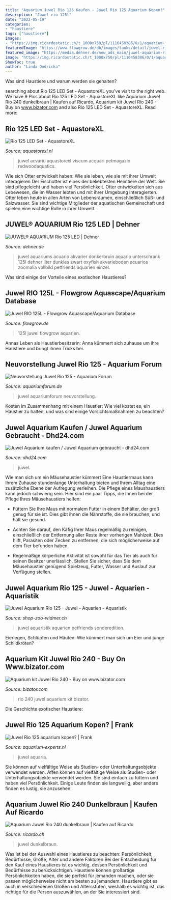 ```yaml
---
title: "Aquarium Juwel Rio 125 Kaufen - Juwel Rio 125 Aquarium Kopen?"
description: "Juwel rio 125l"
date: "2022-05-19"
categories:
- "haustiere"
tags: ["haustiere"]
images:
- "https://img.ricardostatic.ch/t_1000x750/pl/1116458386/0/1/aquarium-juwel-rio-240-dunkelbraun.jpg"
featuredImage: "https://www.flowgrow.de/db/images/tanks/detail/juwel-rio-125l-5712014e1138e.jpg"
featured_image: "https://media.dehner.de/new_ads_main/juwel-aquarium-rio-125-led/1518729_WE_FS_001_JuwelRio125sc1hwarz1.jpg"
image: "https://img.ricardostatic.ch/t_1000x750/pl/1116458386/0/1/aquarium-juwel-rio-240-dunkelbraun.jpg"
ShowToc: true
author: "Linda Ondricka"
---
```



Was sind Haustiere und warum werden sie gehalten?

	

		
searching about Rio 125 LED Set - AquastoreXL you've visit to the right web. We have 9 Pics about Rio 125 LED Set - AquastoreXL like Aquarium Juwel Rio 240 dunkelbraun | Kaufen auf Ricardo, Aquarium kit Juwel Rio 240 - Buy on www.bizator.com and also Rio 125 LED Set - AquastoreXL. Read more:
		
    
## Rio 125 LED Set - AquastoreXL

<img loading=lazy src="https://cdn.webshopapp.com/shops/6950/files/320590691/juwel-rio-125-led-set.jpg" onerror="this.onerror=null;this.src='https://tse4.mm.bing.net/th?id=OIP.DTkHcoSARKjwdyvcF7Aj4AHaHa&amp;pid=15.1';" alt="Rio 125 LED Set - AquastoreXL">

_Source: aquastorexl.nl_

>juwel acvariu aquastorexl viscum acquari petmagazin redwoodaquatics. 

	

Wie sich Otter entwickelt haben: Wie sie leben, wie sie mit ihrer Umwelt interagieren
Der Fischotter ist eines der beliebtesten Heimtiere der Welt. Sie sind pflegeleicht und haben viel Persönlichkeit. Otter entwickelten sich aus Lebewesen, die im Wasser lebten und mit ihrer Umgebung interagierten. Otter leben heute in allen Arten von Lebensräumen, einschließlich Süß- und Salzwasser. Sie sind wichtige Mitglieder der aquatischen Gemeinschaft und spielen eine wichtige Rolle in ihrer Umwelt.

    
## JUWEL® AQUARIUM Rio 125 LED | Dehner

<img loading=lazy src="https://media.dehner.de/new_ads_main/juwel-aquarium-rio-125-led/1518729_WE_FS_001_JuwelRio125sc1hwarz1.jpg" onerror="this.onerror=null;this.src='https://tse3.mm.bing.net/th?id=OIP.ynyfQmPst-XUMkhy62H8bwHaIp&amp;pid=15.1';" alt="JUWEL® AQUARIUM Rio 125 LED | Dehner">

_Source: dehner.de_

>juwel aquariums acuario akvarier donkerbruin aquario unterschrank 125l dehner liter dunkles zwart oxyfish akvarieboden acuarios zoomalia vollbild petfriends aquarien einzel. 

	

Was sind einige der Vorteile eines exotischen Haustieres?

    
## Juwel RIO 125L - Flowgrow Aquascape/Aquarium Database

<img loading=lazy src="https://www.flowgrow.de/db/images/tanks/detail/juwel-rio-125l-5712014e1138e.jpg" onerror="this.onerror=null;this.src='https://tse4.mm.bing.net/th?id=OIP.dkoA0NgDtXyyILcudg3dWAHaEK&amp;pid=15.1';" alt="Juwel RIO 125L - Flowgrow Aquascape/Aquarium Database">

_Source: flowgrow.de_

>125l juwel flowgrow aquarien. 

	

Annas Leben als Haustierbesitzerin: Anna kümmert sich zuhause um ihre Haustiere und bringt ihnen Tricks bei.

    
## Neuvorstellung Juwel Rio 125 - Aquarium Forum

<img loading=lazy src="http://www.aquariumforum.de/gallery/files/2/7/9/6/3/p1010257.jpg" onerror="this.onerror=null;this.src='https://tse2.mm.bing.net/th?id=OIP.8k4U2Sn9mfs2M3u86ojV1gHaFj&amp;pid=15.1';" alt="Neuvorstellung Juwel Rio 125 - Aquarium Forum">

_Source: aquariumforum.de_

>juwel aquariumforum neuvorstellung. 

	

Kosten im Zusammenhang mit einem Haustier: Wie viel kostet es, ein Haustier zu halten, und was sind einige Vorsichtsmaßnahmen zu beachten?

    
## Juwel Aquarium Kaufen / Juwel Aquarium Gebraucht - Dhd24.com

<img loading=lazy src="https://pic5.qimage.de/55/68/02/239026855.jpg" onerror="this.onerror=null;this.src='https://tse3.mm.bing.net/th?id=OIP.fGISPHedWDrNoYh5cCUZwgHaO0&amp;pid=15.1';" alt="Juwel Aquarium kaufen / Juwel Aquarium gebraucht - dhd24.com">

_Source: dhd24.com_

>juwel. 

	

Wie man sich um ein Mäusehaustier kümmert
Eine Haustiermaus kann Ihrem Zuhause stundenlange Unterhaltung bieten und Ihrem Alltag eine zusätzliche Ebene der Aufregung verleihen. Die Pflege eines Maushaustiers kann jedoch schwierig sein. Hier sind ein paar Tipps, die Ihnen bei der Pflege Ihres Mäusehaustiers helfen:
- Füttern Sie Ihre Maus mit normalem Futter in einem Behälter, der groß genug für sie ist. Dies gibt ihnen die Nährstoffe, die sie brauchen, und hält sie gesund.

- Achten Sie darauf, den Käfig Ihrer Maus regelmäßig zu reinigen, einschließlich der Entfernung aller Reste ihrer vorherigen Mahlzeit. Dies hilft, Parasiten oder Zecken zu entfernen, die sich möglicherweise auf dem Tier befunden haben.

- Regelmäßige körperliche Aktivität ist sowohl für das Tier als auch für seinen Besitzer unerlässlich. Stellen Sie sicher, dass Sie dem Mäusehaustier genügend Spielzeug, Futter, Wasser und Auslauf zur Verfügung stellen.

    
## Juwel Aquarium Rio 125 - Juwel - Aquarien - Aquaristik

<img loading=lazy src="https://d2iygq6ubaltu2.cloudfront.net/205130G/Aquaristik/Bilder/Juwel-Aquarium-Rio-125.jpg" onerror="this.onerror=null;this.src='https://tse1.mm.bing.net/th?id=OIP.C69YybWdi7thXNRE2GRJJAHaHa&amp;pid=15.1';" alt="Juwel Aquarium Rio 125 - Juwel - Aquarien - Aquaristik">

_Source: shop-zoo-widmer.ch_

>juwel aquaristik aquarien petfriends sonderedition. 

	

Eierlegen, Schlüpfen und Häuten: Wie kümmert man sich um Eier und junge Schildkröten?

    
## Aquarium Kit Juwel Rio 240 - Buy On Www.bizator.com

<img loading=lazy src="http://img.bizator.com/a/2003148986/wmb/2-aquarium-kit-juwel-rio-240.jpg" onerror="this.onerror=null;this.src='https://tse4.mm.bing.net/th?id=OIP.ZmDY5-muumEsStFl2YXhiwHaHe&amp;pid=15.1';" alt="Aquarium kit Juwel Rio 240 - Buy on www.bizator.com">

_Source: bizator.com_

>rio 240 juwel aquarium kit bizator. 

	

Die Geschichte exotischer Haustiere:

    
## Juwel Rio 125 Aquarium Kopen? | Frank

<img loading=lazy src="https://static.escdn.nl/images/upload/b2ab469df298b68be80651178aeb8c10.jpg" onerror="this.onerror=null;this.src='https://tse2.mm.bing.net/th?id=OIP.zGkSzDE3zOM7uk3pitMzKgHaEr&amp;pid=15.1';" alt="Juwel Rio 125 aquarium kopen? | Frank">

_Source: aquarium-experts.nl_

>juwel aquaria. 

	

Sie können auf vielfältige Weise als Studien- oder Unterhaltungsobjekte verwendet werden.
Affen können auf vielfältige Weise als Studien- oder Unterhaltungsobjekte verwendet werden. Sie sind einfach zu füttern und haben viel Persönlichkeit. Einige Leute finden sie langweilig, aber andere finden es lustig, sie anzusehen.

    
## Aquarium Juwel Rio 240 Dunkelbraun | Kaufen Auf Ricardo

<img loading=lazy src="https://img.ricardostatic.ch/t_1000x750/pl/1116458386/0/1/aquarium-juwel-rio-240-dunkelbraun.jpg" onerror="this.onerror=null;this.src='https://tse2.mm.bing.net/th?id=OIP.pi4xD3PN65xyj5-KOkPbCQHaHa&amp;pid=15.1';" alt="Aquarium Juwel Rio 240 dunkelbraun | Kaufen auf Ricardo">

_Source: ricardo.ch_

>juwel dunkelbraun. 

	

Was ist bei der Auswahl eines Haustieres zu beachten: Persönlichkeit, Bedürfnisse, Größe, Alter und andere Faktoren
Bei der Entscheidung für den Kauf eines Haustieres ist es wichtig, dessen Persönlichkeit und Bedürfnisse zu berücksichtigen. Haustiere können großartige Persönlichkeiten haben, die sie perfekt für jemanden machen, oder sie passen möglicherweise nicht am besten zu jemandem. Haustiere gibt es auch in verschiedenen Größen und Altersstufen, weshalb es wichtig ist, das richtige für die Person auszuwählen, an der Sie interessiert sind.

